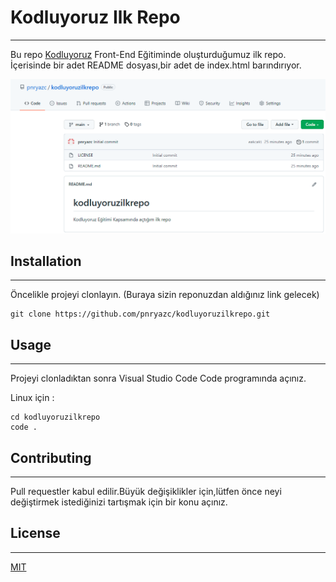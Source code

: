 # **Kodluyoruz Ilk Repo**
---------------------------------------------------------------------------------------------------
Bu repo [Kodluyoruz](https://www.kodluyoruz.org/) Front-End Eğitiminde oluşturduğumuz ilk repo. İçerisinde bir adet README dosyası,bir adet de index.html barındırıyor.

![Image](https://github.com/pnryazc/kodluyoruzilkrepo/blob/main/kodluyoruzilkrepo.PNG)


## Installation
-----------------------------------------------------------------------------------------

Öncelikle projeyi clonlayın. (Buraya sizin reponuzdan aldığınız link gelecek)

```
git clone https://github.com/pnryazc/kodluyoruzilkrepo.git
```

## Usage
----------------------------------------------------------------------------

Projeyi clonladıktan sonra Visual Studio Code  Code programında açınız.

Linux için :

```
cd kodluyoruzilkrepo
code .
```

## Contributing
--------------------------------------------------

Pull requestler kabul edilir.Büyük değişiklikler için,lütfen önce neyi değiştirmek istediğinizi tartışmak için bir konu açınız.

## License
---------------------------------------

[MIT](https://choosealicense.com/licenses/mit/)







